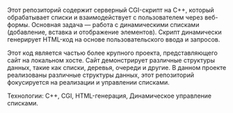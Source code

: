 Этот репозиторий содержит серверный CGI-скрипт на C++, который обрабатывает списки и взаимодействует с пользователем через веб-формы. Основная задача — работа с динамическими списками (добавление, вставка и отображение элементов). Скрипт динамически генерирует HTML-код на основе пользовательского ввода и запросов.

Этот код является частью более крупного проекта, представляющего сайт на локальном хосте. Сайт демонстрирует различные структуры данных, такие как списки, деревья, очереди и другие. В данном проекте реализованы различные структуры данных, этот репозиторий фокусируется на реализации и управлении списками.

Технологии:
C++,
CGI,
HTML-генерация,
Динамическое управление списками.

